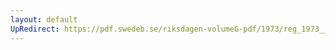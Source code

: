 ```yaml
---
layout: default
UpRedirect: https://pdf.swedeb.se/riksdagen-volumeG-pdf/1973/reg_1973__reg_02/reg_1973__reg_02_0077.pdf
---
```

